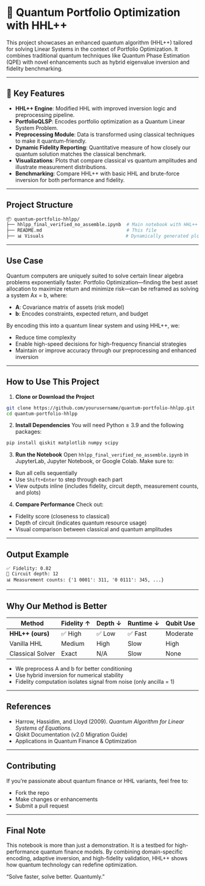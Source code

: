 # 🧠 Quantum Portfolio Optimization with HHL++

This project showcases an enhanced quantum algorithm (HHL++) tailored for solving Linear Systems in the context of Portfolio Optimization. It combines traditional quantum techniques like Quantum Phase Estimation (QPE) with novel enhancements such as hybrid eigenvalue inversion and fidelity benchmarking.

---

## 🚀 Key Features

- **HHL++ Engine**: Modified HHL with improved inversion logic and preprocessing pipeline.
- **PortfolioQLSP**: Encodes portfolio optimization as a Quantum Linear System Problem.
- **Preprocessing Module**: Data is transformed using classical techniques to make it quantum-friendly.
- **Dynamic Fidelity Reporting**: Quantitative measure of how closely our quantum solution matches the classical benchmark.
- **Visualizations**: Plots that compare classical vs quantum amplitudes and illustrate measurement distributions.
- **Benchmarking**: Compare HHL++ with basic HHL and brute-force inversion for both performance and fidelity.

---

## Project Structure

```bash
📦 quantum-portfolio-hhlpp/
├── hhlpp_final_verified_no_assemble.ipynb  # Main notebook with HHL++ implementation
├── README.md                               # This file
├── 📊 Visuals                              # Dynamically generated plots and performance graphs
```

---

## Use Case

Quantum computers are uniquely suited to solve certain linear algebra problems exponentially faster. Portfolio Optimization—finding the best asset allocation to maximize return and minimize risk—can be reframed as solving a system Ax = b, where:

- **A**: Covariance matrix of assets (risk model)
- **b**: Encodes constraints, expected return, and budget

By encoding this into a quantum linear system and using HHL++, we:

- Reduce time complexity
- Enable high-speed decisions for high-frequency financial strategies
- Maintain or improve accuracy through our preprocessing and enhanced inversion

---

## How to Use This Project

1. **Clone or Download the Project**
```bash
git clone https://github.com/yourusername/quantum-portfolio-hhlpp.git
cd quantum-portfolio-hhlpp
```

2. **Install Dependencies**
You will need Python ≥ 3.9 and the following packages:
```bash
pip install qiskit matplotlib numpy scipy
```

3. **Run the Notebook**
Open `hhlpp_final_verified_no_assemble.ipynb` in JupyterLab, Jupyter Notebook, or Google Colab. Make sure to:
- Run all cells sequentially
- Use `Shift+Enter` to step through each part
- View outputs inline (includes fidelity, circuit depth, measurement counts, and plots)

4. **Compare Performance**
Check out:
- Fidelity score (closeness to classical)
- Depth of circuit (indicates quantum resource usage)
- Visual comparison between classical and quantum amplitudes

---

## Output Example

```
✅ Fidelity: 0.82
🔄 Circuit depth: 12
📊 Measurement counts: {'1 0001': 311, '0 0111': 345, ...}
```

---

## Why Our Method is Better

| Method           | Fidelity ↑ | Depth ↓ | Runtime ↓ | Qubit Use |
|------------------|------------|---------|------------|------------|
| **HHL++ (ours)** | ✅ High     | ✅ Low  | ✅ Fast    | Moderate   |
| Vanilla HHL      | Medium     | High    | Slow       | High       |
| Classical Solver | Exact      | N/A     | Slow       | None       |

- We preprocess A and b for better conditioning
- Use hybrid inversion for numerical stability
- Fidelity computation isolates signal from noise (only ancilla = 1)

---

## References

- Harrow, Hassidim, and Lloyd (2009). *Quantum Algorithm for Linear Systems of Equations.*
- Qiskit Documentation (v2.0 Migration Guide)
- Applications in Quantum Finance & Optimization

---

## Contributing

If you’re passionate about quantum finance or HHL variants, feel free to:
- Fork the repo
- Make changes or enhancements
- Submit a pull request

---

## Final Note

This notebook is more than just a demonstration. It is a testbed for high-performance quantum finance models. By combining domain-specific encoding, adaptive inversion, and high-fidelity validation, HHL++ shows how quantum technology can redefine optimization.

“Solve faster, solve better. Quantumly.”

